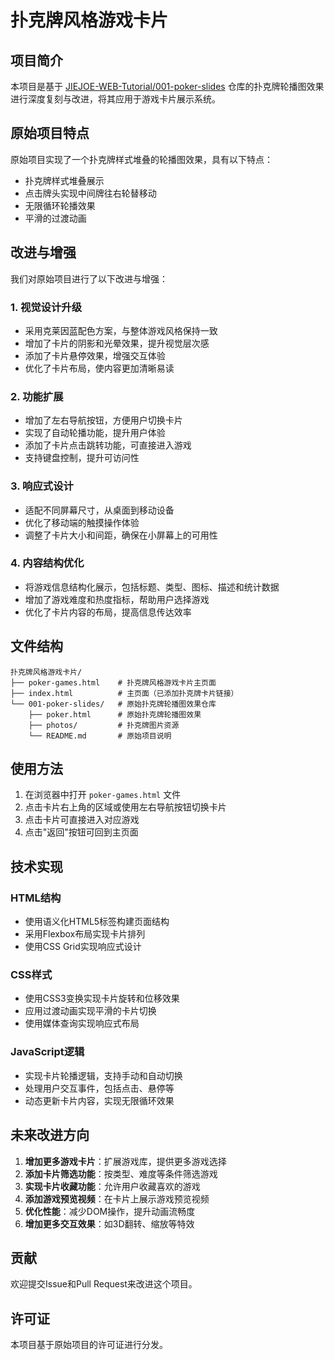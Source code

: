 # 扑克牌风格游戏卡片

## 项目简介

本项目是基于 [JIEJOE-WEB-Tutorial/001-poker-slides](https://github.com/JIEJOE-WEB-Tutorial/001-poker-slides) 仓库的扑克牌轮播图效果进行深度复刻与改进，将其应用于游戏卡片展示系统。

## 原始项目特点

原始项目实现了一个扑克牌样式堆叠的轮播图效果，具有以下特点：
- 扑克牌样式堆叠展示
- 点击牌头实现中间牌往右轮替移动
- 无限循环轮播效果
- 平滑的过渡动画

## 改进与增强

我们对原始项目进行了以下改进与增强：

### 1. 视觉设计升级
- 采用克莱因蓝配色方案，与整体游戏风格保持一致
- 增加了卡片的阴影和光晕效果，提升视觉层次感
- 添加了卡片悬停效果，增强交互体验
- 优化了卡片布局，使内容更加清晰易读

### 2. 功能扩展
- 增加了左右导航按钮，方便用户切换卡片
- 实现了自动轮播功能，提升用户体验
- 添加了卡片点击跳转功能，可直接进入游戏
- 支持键盘控制，提升可访问性

### 3. 响应式设计
- 适配不同屏幕尺寸，从桌面到移动设备
- 优化了移动端的触摸操作体验
- 调整了卡片大小和间距，确保在小屏幕上的可用性

### 4. 内容结构优化
- 将游戏信息结构化展示，包括标题、类型、图标、描述和统计数据
- 增加了游戏难度和热度指标，帮助用户选择游戏
- 优化了卡片内容的布局，提高信息传达效率

## 文件结构

```
扑克牌风格游戏卡片/
├── poker-games.html    # 扑克牌风格游戏卡片主页面
├── index.html          # 主页面（已添加扑克牌卡片链接）
└── 001-poker-slides/   # 原始扑克牌轮播图效果仓库
    ├── poker.html      # 原始扑克牌轮播图效果
    ├── photos/         # 扑克牌图片资源
    └── README.md       # 原始项目说明
```

## 使用方法

1. 在浏览器中打开 `poker-games.html` 文件
2. 点击卡片右上角的区域或使用左右导航按钮切换卡片
3. 点击卡片可直接进入对应游戏
4. 点击"返回"按钮可回到主页面

## 技术实现

### HTML结构
- 使用语义化HTML5标签构建页面结构
- 采用Flexbox布局实现卡片排列
- 使用CSS Grid实现响应式设计

### CSS样式
- 使用CSS3变换实现卡片旋转和位移效果
- 应用过渡动画实现平滑的卡片切换
- 使用媒体查询实现响应式布局

### JavaScript逻辑
- 实现卡片轮播逻辑，支持手动和自动切换
- 处理用户交互事件，包括点击、悬停等
- 动态更新卡片内容，实现无限循环效果

## 未来改进方向

1. **增加更多游戏卡片**：扩展游戏库，提供更多游戏选择
2. **添加卡片筛选功能**：按类型、难度等条件筛选游戏
3. **实现卡片收藏功能**：允许用户收藏喜欢的游戏
4. **添加游戏预览视频**：在卡片上展示游戏预览视频
5. **优化性能**：减少DOM操作，提升动画流畅度
6. **增加更多交互效果**：如3D翻转、缩放等特效

## 贡献

欢迎提交Issue和Pull Request来改进这个项目。

## 许可证

本项目基于原始项目的许可证进行分发。